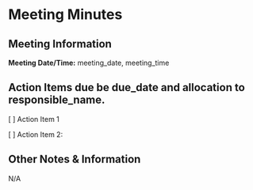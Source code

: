 # Meeting Minutes
## Meeting Information
**Meeting Date/Time:** meeting_date, meeting_time  
## Action Items due be due_date and allocation to responsible_name.

[  ] Action Item 1

[  ] Action Item 2:  

## Other Notes & Information
N/A
